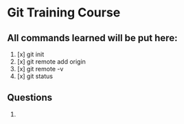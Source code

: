 # Git Training Course

## All commands learned will be put here:
1. [x] git init
2. [x] git remote add origin <url>
3. [x] git remote -v
4. [x] git status



## Questions
1. 